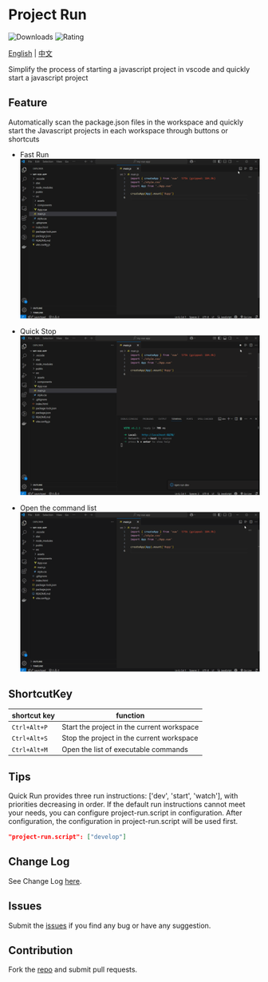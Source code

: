# Project Run

![Downloads](https://img.shields.io/visual-studio-marketplace/d/chen-cattle.project-run)  ![Rating](https://img.shields.io/visual-studio-marketplace/r/chen-cattle.project-run) 


[English](https://github.com/chen-cattle/project-run/blob/dev/README.md) | [中文](https://github.com/chen-cattle/project-run/blob/dev/docs/README_CN.md)


Simplify the process of starting a javascript project in vscode and quickly start a javascript project

## Feature

Automatically scan the package.json files in the workspace and quickly start the Javascript projects in each workspace through buttons or shortcuts

* Fast Run  
![Run](images/useOneRun.gif)

* Quick Stop  
![Stop](images/useOneStop.gif)

* Open the command list  
![Menus](images/useOpenMenu.gif)

## ShortcutKey

| shortcut key | function |
| --- | --- |
| `Ctrl+Alt+P` | Start the project in the current workspace |
| `Ctrl+Alt+S` | Stop the project in the current workspace |
| `Ctrl+Alt+M` | Open the list of executable commands |


## Tips

Quick Run provides three run instructions: ['dev', 'start', 'watch'], with priorities decreasing in order. If the default run instructions cannot meet your needs, you can configure project-run.script in configuration. After configuration, the configuration in project-run.script will be used first.

```json
"project-run.script": ["develop"]
```


## Change Log

See Change Log [here](https://github.com/chen-cattle/project-run/blob/main/CHANGELOG.md).

## Issues

Submit the [issues](https://github.com/chen-cattle/project-run/issues) if you find any bug or have any suggestion.

## Contribution

Fork the [repo](https://github.com/chen-cattle/project-run) and submit pull requests.